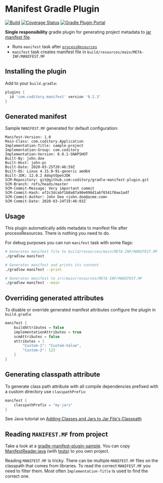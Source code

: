 # Manifest Gradle Plugin

[![Build](https://github.com/coditory/gradle-manifest-plugin/actions/workflows/build.yml/badge.svg)](https://github.com/coditory/gradle-manifest-plugin/actions/workflows/build.yml)
[![Coverage Status](https://coveralls.io/repos/github/coditory/gradle-manifest-plugin/badge.svg?branch=master)](https://coveralls.io/github/coditory/gradle-manifest-plugin?branch=master)
[![Gradle Plugin Portal](https://img.shields.io/badge/Plugin_Portal-v0.2.3-green.svg)](https://plugins.gradle.org/plugin/com.coditory.manifest)

**Single responsibility** gradle plugin for generating project metadata
to [jar manifest file](https://docs.oracle.com/javase/tutorial/deployment/jar/manifestindex.html).

- Runs `manifest` task
  after [`processResources`](https://docs.gradle.org/current/userguide/java_plugin.html#sec:java_tasks)
- `manifest` task creates manifest file in `build/resources/main/META-INF/MANIFEST.MF`

## Installing the plugin

Add to your `build.gradle`:

```gradle
plugins {
  id 'com.coditory.manifest' version '0.2.3'
}
```

## Generated manifest

Sample `MANIFEST.MF` generated for default configuration:

```
Manifest-Version: 1.0
Main-Class: com.coditory.Application
Implementation-Title: sample-project
Implementation-Group: com.coditory
Implementation-Version: 0.0.1-SNAPSHOT
Built-By: john.doe
Built-Host: john-pc
Built-Date: 2020-03-25T20:46:59Z
Built-OS: Linux 4.15.0-91-generic amd64
Built-JDK: 12.0.2 AdoptOpenJDK
SCM-Repository: git@github.com:coditory/gradle-manifest-plugin.git
SCM-Branch: refs/heads/master
SCM-Commit-Message: Very important commit
SCM-Commit-Hash: ef2c3dcabf1b0a87a90e098d1a6f0341f0ae1adf
SCM-Commit-Author: John Doe <john.doe@acme.com>
SCM-Commit-Date: 2020-03-24T19:46:03Z
```

## Usage

This plugin automatically adds metadata to manifest file after processResources. There is nothing you need to do.

For debug purposes you can run `manifest` task with some flags:

```sh
# Generates manifest file to build/resources/main/META-INF/MANIFEST.MF
./gradlew manifest

# Generates manifest and prints its content
./gradlew manifest --print

# Generates manifest to src/main/resources/META-INF/MANIFEST.MF
./gradlew manifest --main
```

## Overriding generated attributes

To disable or override generated manifest attributes configure the plugin in `build.gradle`

```gradle
manifest {
    buildAttributes = false
    implementationAttributes = true
    scmAttributes = false
    attributes = [
        "Custom-1": "Custom-Value",
        "Custom-2": 123
    ]
}
```

## Generating classpath attribute

To generate class path attribute with all compile dependencies prefixed with a custom directory use `classpathPrefix`:

```gradle
manifest {
    classpathPrefix = "my-jars"
}
```

See Java tutorial
on [Adding Classes and Jars to Jar File's Classpath](https://docs.oracle.com/javase/tutorial/deployment/jar/downman.html)

## Reading `MANIFEST.MF` from project

Take a look at a [gradle-manifest-plugin-sample](https://github.com/coditory/gradle-manifest-plugin-sample).
You can copy [ManifestReader.java](https://github.com/coditory/gradle-manifest-plugin-sample/blob/master/src/main/java/com/coditory/sandbox/ManifestReader.java) (with [tests](https://github.com/coditory/gradle-manifest-plugin-sample/blob/master/src/test/groovy/com/coditory/sandbox/ManifestReaderTest.groovy)) to you own project.

Reading `MANIFEST.MF` is tricky. There can be multiple `MANIFEST.MF` files on the classpath that comes from libraries.
To read the correct `MANIFEST.MF` you need to filter them. Most often `Implementation-Title` is used to find the correct one.

